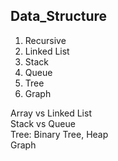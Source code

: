 ## Data_Structure
  

1. Recursive  
2. Linked List  
3. Stack  
4. Queue  
5. Tree  
6. Graph  
  
Array vs Linked List  
Stack vs Queue  
Tree: Binary Tree, Heap  
Graph  
